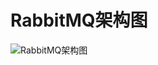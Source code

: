 # RabbitMQ架构图

![RabbitMQ架构图](http://sjluyi7xe.hd-bkt.clouddn.com/typora/RabbitMQ%E6%9E%B6%E6%9E%84%E5%9B%BE.png)